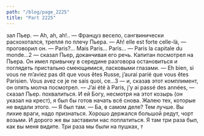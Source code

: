 ```yaml
---
path: "/blog/page_2225"
title: "Part 2225"
---
```


зал Пьер.
— Ah, ah, ah!.. — Француз весело, сангвинически расхохотался, трепля по плечу Пьера. — Ah! elle est forte celle-là, — проговорил он. — Paris?... Mais Paris... Paris...
— Paris la capitale du monde...2 — сказал Пьер, доканчивая его речь.
Капитан посмотрел на Пьера. Он имел привычку в середине разговора остановиться и поглядеть пристально смеющимися, ласковыми глазами.
— Eh bien, si vous ne m’aviez pas dit que vous êtes Russe, j’aurai parié que vous êtes Parisien. Vous avez ce je ne sais quoi, ce...3 — и, сказав этот комплимент, он опять молча посмотрел.
— J’ai été à Paris, j’y ai passé des années, — сказал Пьер.
похвалиться. И ей Богу, несмотря на этот козырь (он указал на крест), я был бы готов начать всё снова. Жалею тех, которые не видали этого.
— Я был там.
— Ба, в самом деле? Тем лучше. Вы лихие враги, надо признаться. Хорошо держался большой редут, чорт возьми. И дорого же вы заставили нас поплатиться. Я там три раза был, как вы меня видите. Три раза мы были на пушках, т
